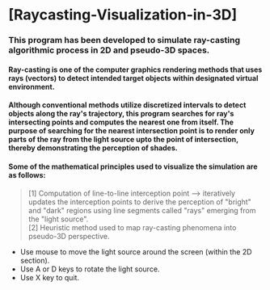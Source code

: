 # [Raycasting-Visualization-in-3D]

### This program has been developed to simulate ray-casting algorithmic process in 2D and pseudo-3D spaces.

#### Ray-casting is one of the computer graphics rendering methods that uses rays (vectors) to detect intended target objects within designated virtual environment.
#### Although conventional methods utilize discretized intervals to detect objects along the ray's trajectory, this program searches for ray's intersecting points and computes the nearest one from itself. The purpose of searching for the nearest intersection point is to render only parts of the ray from the light source upto the point of intersection, thereby demonstrating the perception of shades. 

#### Some of the mathematical principles used to visualize the simulation are as follows:
> [1] Computation of line-to-line interception point --> iteratively updates the interception points to derive the perception of "bright" and "dark" regions using line segments called "rays" emerging from the "light source". \
> [2] Heuristic method used to map ray-casting phenomena into pseudo-3D perspective. 

- Use mouse to move the light source around the screen (within the 2D section).
- Use A or D keys to rotate the light source.
- Use X key to quit.

